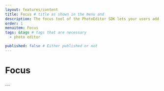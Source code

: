 ```yaml
---
layout: features/content
title: Focus # title as shown in the menu and 
description: The focus tool of the PhotoEditor SDK lets your users add a radial or linear blur to their images to create neat effects. Learn how to configure the tool.
order: 1
menuitem: Focus
tags: &tags # tags that are necessary
  - photo editor 

published: false # Either published or not 
---
```

# Focus 

....
